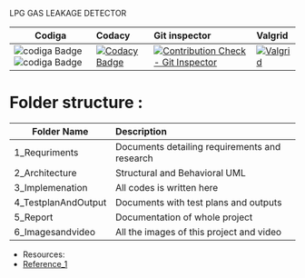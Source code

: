 LPG GAS LEAKAGE DETECTOR 



  |       Codiga     |          Codacy             |    Git inspector     |       Valgrid   |
|-------------------------------|:------------------------------------------|:------------------------------------------------|:-------------------------------|
|   ![codiga Badge](https://api.codiga.io/project/31675/status/svg)   ![codiga Badge](https://api.codiga.io/project/31675/score/svg )          | [![Codacy Badge](https://app.codacy.com/project/badge/Grade/4b1352aac763432685b0bf6394ccf702)](https://www.codacy.com/gh/Lakshmihulkoti/-M2-EmbSys-/dashboard) | [![Contribution Check - Git Inspector](https://github.com/Lakshmihulkoti/-M2-EmbSys-/actions/workflows/Git_Inspector.yml/badge.svg)](https://github.com/Lakshmihulkoti/-M2-EmbSys-/actions/workflows/Git_Inspector.yml)| [![Valgrid](https://github.com/Lakshmihulkoti/-M2-EmbSys-/actions/workflows/valgrid.yml/badge.svg)](https://github.com/Lakshmihulkoti/-M2-EmbSys-/actions/workflows/valgrid.yml)


   


# Folder structure :
|     Folder Name               |              Description                  |
|-------------------------------|:------------------------------------------| 
|1_Requriments	|Documents detailing requirements and research |
|2_Architecture	|Structural and Behavioral UML|
|3_Implemenation|	All codes is written here|
|4_TestplanAndOutput |	Documents with test plans and outputs|
|5_Report|	Documentation of whole project|
|6_Imagesandvideo	| All the images of this project and video |

* Resources: 
* [Reference_1](https://technoreview85.com/lpg-gas-leakage-detector-using-arduino/)
